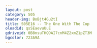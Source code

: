 ```yaml
---
layout: post 
category: S05 
header-img: BoBjt4Gu2tI 
title: S05E16 -- The One With The Cop 
oloadid: qsSEaevuUuE 
gdriveid: 0B8nsuTHQDAI7cnM4Z2xmZ1pZT3M 
bgcolor: 723A9A
--- 
```

<!--more--> 
